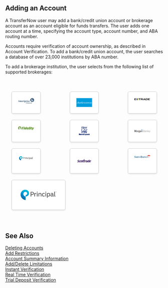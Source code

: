 ## Adding an Account

A TransferNow user may add a bank/credit union account or brokerage account as an account eligible for funds transfers. The user adds one account at a time, specifying the account type, account number, and ABA routing number.

Accounts require verification of account ownership, as described in Account Verification. To add a bank/credit union account, the user searches a database of over 23,000 institutions by ABA number.

To add a brokerage institution, the user selects from the following list of supported brokerages:

<div class="container">
    <div class="row">
    <div class="card">
    <img src="https://raw.githubusercontent.com/Fiserv/transfer-now/develop/assets/images/amer.png"/>
    </div>
    <div class="card">
        <img src="https://raw.githubusercontent.com/Fiserv/transfer-now/develop/assets/images/charles.png"/>
    </div>
    <div class="card">
        <img src="https://raw.githubusercontent.com/Fiserv/transfer-now/develop/assets/images/extrade.png"/>
    </div>
    </div>
    <div class="row">
        <div class="card">
        <img src="https://raw.githubusercontent.com/Fiserv/transfer-now/develop/assets/images/fied.png"/>
        </div>
        <div class="card">
            <img src="https://raw.githubusercontent.com/Fiserv/transfer-now/develop/assets/images/mer.png"/>
        </div>
        <div class="card">
            <img src="https://raw.githubusercontent.com/Fiserv/transfer-now/develop/assets/images/morgan.png"/>
        </div>
        </div>
        <div class="row">
            <div class="card">
            <img src="https://raw.githubusercontent.com/Fiserv/transfer-now/develop/assets/images/principle.png"/>
            </div>
            <div class="card">
                <img src="https://raw.githubusercontent.com/Fiserv/transfer-now/develop/assets/images/scot.png"/>
            </div>
            <div class="card">
                <img src="https://raw.githubusercontent.com/Fiserv/transfer-now/develop/assets/images/smith.png"/>
            </div>
            </div>
            <div class="single-column">
            <div class="card">
            <img src="https://raw.githubusercontent.com/Fiserv/transfer-now/develop/assets/images/principle.png"/>
            </div>
            </div>
    </div>


## See Also

[Deleting Accounts](?path=docs/acc-to-acc-transfer/delete-Acc.md)   
[Add Restrictions](?path=docs/acc-to-acc-transfer/Manage-Account/acc-restrictions.md)   
[Account Summary Information](?path=docs/acc-to-acc-transfer/Manage-Account/acc-summary.md)   
[Add/Delete Limitations](?path=docs/acc-to-acc-transfer/Manage-Account/add-del-limitations.md)   
[Instant Verification](?path=docs/acc-to-acc-transfer/Account-Verify/Instant-Verify.md)   
[Real Time Verification](?path=docs/fund-transfer/Account-Verify/real-time.md)   
[Trial Deposit Verification](?path=docs/acc-to-acc-transfer/Account-Verify/trial-verify.md)   


<style>

    .container {
        /* display: flex;
        flex-direction: column; */

        margin: 0 auto;
        padding: 20px;
    }

    .row {
        display: flex;
        justify-content: center;
        gap: 20%;
        margin:20px 0;
    }

    .card {
        flex: 1;
        padding: 20px;
        border: 1px solid #ccc;
        border-radius: 5px;
        background-color: #fff;
        box-shadow: 0 2px 4px rgba(0, 0, 0, 0.1);
        text-align: center;
        transition: transform 0.2s ease-in-out;
    }

    .card:hover {
        transform: scale(1.05);
    }

    .card img{
        max-width: 100%;
        height: auto;
        display: block;
        margin: 0 auto;
    }

    .single-column {
        display: flex;
        justify-content: left;
        gap: 20px;
        margin: 20px 0;
    }

    .single-column .card {
        flex:1;
        max-width: 28% !important;
        padding: 20px;
        border: 1px solid #ccc;
        border-radius: 5px;
        background-color: #fff;
        box-shadow: 0 2px 4px rgba(0, 0, 0, 0.1);
        text-align: center;
        transition: transform 0.2s ease-in-out;
    }
</style>